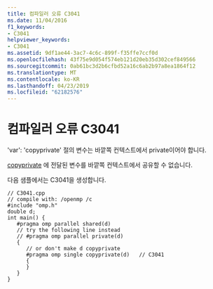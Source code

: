 ```yaml
---
title: 컴파일러 오류 C3041
ms.date: 11/04/2016
f1_keywords:
- C3041
helpviewer_keywords:
- C3041
ms.assetid: 9df1ae44-3ac7-4c6c-899f-f35ffe7ccf0d
ms.openlocfilehash: 43f75e9d054f574eb121d20eb35d302cef849566
ms.sourcegitcommit: 0ab61bc3d2b6cfbd52a16c6ab2b97a8ea1864f12
ms.translationtype: MT
ms.contentlocale: ko-KR
ms.lasthandoff: 04/23/2019
ms.locfileid: "62182576"
---
```

# <a name="compiler-error-c3041"></a>컴파일러 오류 C3041

'var': 'copyprivate' 절의 변수는 바깥쪽 컨텍스트에서 private이어야 합니다.

[copyprivate](../../parallel/openmp/reference/copyprivate.md) 에 전달된 변수를 바깥쪽 컨텍스트에서 공유할 수 없습니다.

다음 샘플에서는 C3041을 생성합니다.

```
// C3041.cpp
// compile with: /openmp /c
#include "omp.h"
double d;
int main() {
   #pragma omp parallel shared(d)
   // try the following line instead
   // #pragma omp parallel private(d)
   {
      // or don't make d copyprivate
      #pragma omp single copyprivate(d)   // C3041
      {
      }
   }
}
```